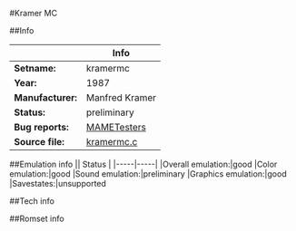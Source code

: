 #Kramer MC

##Info

||Info|
|-----|-----|
|**Setname:**|kramermc
|**Year:**|1987
|**Manufacturer:**|Manfred Kramer
|**Status:**|preliminary
|**Bug reports:**|[MAMETesters](http://mametesters.org/view_all_set.php?type=1&temporary=y&search=kramermc.c)
|**Source file:**|[kramermc.c](https://github.com/mamedev/mame/blob/master/src/mess/drivers/kramermc.c)

##Emulation info
|| Status |
|-----|-----|
|Overall emulation:|good
|Color emulation:|good
|Sound emulation:|preliminary
|Graphics emulation:|good
|Savestates:|unsupported

##Tech info

##Romset info

<!--- START OF EDITED COMMENT DO NOT TOUCH TEXT ABOVE-->
